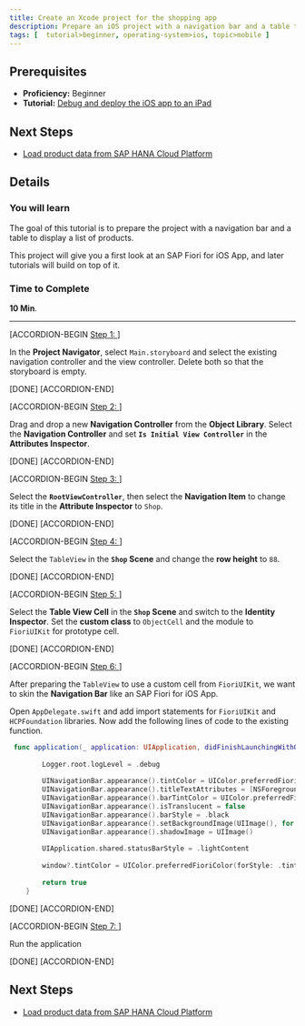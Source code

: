 ```yaml
---
title: Create an Xcode project for the shopping app
description: Prepare an iOS project with a navigation bar and a table to display a list of products
tags: [  tutorial>beginner, operating-system>ios, topic>mobile ]
---
```

## Prerequisites  
 - **Proficiency:** Beginner
 - **Tutorial:** [Debug and deploy the iOS app to an iPad](http://go.sap.com/developer/tutorials/xcode-debug-deploy.html)

## Next Steps
 - [Load product data from SAP HANA Cloud Platform](http://go.sap.com/developer/tutorials/ios-shopping-load-data.html)

## Details
### You will learn  
The goal of this tutorial is to prepare the project with a navigation bar and a table to display a list of products. 

This project will give you a first look at an SAP Fiori for iOS App, and later tutorials will build on top of it.

### Time to Complete
**10 Min**.

---

[ACCORDION-BEGIN [Step 1: ]( )]

In the **Project Navigator**, select `Main.storyboard` and select the existing navigation controller and the view controller. Delete both so that the storyboard is empty. 

[DONE]
[ACCORDION-END]

[ACCORDION-BEGIN [Step 2: ]( )]

Drag and drop a new **Navigation Controller** from the **Object Library**. Select the **Navigation Controller** and set **`Is Initial View Controller`** in the **Attributes Inspector**.


[DONE]
[ACCORDION-END]

[ACCORDION-BEGIN [Step 3: ]( )]

Select the **`RootViewController`**, then select the **Navigation Item** to change its title in the **Attribute Inspector** to `Shop`.


[DONE]
[ACCORDION-END]

[ACCORDION-BEGIN [Step 4: ]( )]

Select the `TableView` in the **`Shop` Scene** and change the **row height** to `88`.


[DONE]
[ACCORDION-END]

[ACCORDION-BEGIN [Step 5: ]( )]

Select the **Table View Cell** in the **`Shop` Scene** and switch to the **Identity Inspector**. Set the **custom class** to `ObjectCell` and the module to `FioriUIKit` for prototype cell.


[DONE]
[ACCORDION-END]

[ACCORDION-BEGIN [Step 6: ]( )]

After preparing the `TableView` to use a custom cell from `FioriUIKit`, we want to skin the **Navigation Bar** like an SAP Fiori for iOS App.

Open `AppDelegate.swift` and add import statements for `FioriUIKit` and `HCPFoundation` libraries. Now add the following lines of code to the existing function.

```swift
 func application(_ application: UIApplication, didFinishLaunchingWithOptions launchOptions: [UIApplicationLaunchOptionsKey: Any]?) -> Bool {
        
        Logger.root.logLevel = .debug
        
        UINavigationBar.appearance().tintColor = UIColor.preferredFioriColor(forStyle: .tintColorLight)
        UINavigationBar.appearance().titleTextAttributes = [NSForegroundColorAttributeName: UIColor.white]
        UINavigationBar.appearance().barTintColor = UIColor.preferredFioriColor(forStyle: .backgroundGradientTop)
        UINavigationBar.appearance().isTranslucent = false
        UINavigationBar.appearance().barStyle = .black
        UINavigationBar.appearance().setBackgroundImage(UIImage(), for: .default)
        UINavigationBar.appearance().shadowImage = UIImage()
        
        UIApplication.shared.statusBarStyle = .lightContent
        
        window?.tintColor = UIColor.preferredFioriColor(forStyle: .tintColorLight)
        
        return true
    }
```


[DONE]
[ACCORDION-END]

[ACCORDION-BEGIN [Step 7: ]( )]

Run the application

[DONE]
[ACCORDION-END]


## Next Steps
 - [Load product data from SAP HANA Cloud Platform](http://go.sap.com/developer/tutorials/ios-shopping-load-data.html)
